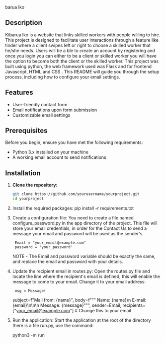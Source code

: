 barua Iko

## Description

Kibarua Iko is a website that links skilled workers with people willing to hire. This project is designed to facilitate user interactions through a feature like tinder where a client swipes left or right to choose a skilled worker that he/she needs. Users will be a ble to create an account by registering and once you login you can either to be a client or skilled worker you will have the option to become both the client or the skilled worker. This project was built using python, the web framework used was Flask and for frontend Javascript, HTML and CSS . This README will guide you through the setup process, including how to configure your email settings.

## Features

- User-friendly contact form
- Email notifications upon form submission
- Customizable email settings

## Prerequisites

Before you begin, ensure you have met the following requirements:

- Python 3.x installed on your machine
- A working email account to send notifications

## Installation

1. **Clone the repository:**

   ```bash
   git clone https://github.com/yourusername/yourproject.git
   cd yourproject

2. Install the required packages:
	pip install -r requirements.txt

3. Create a configuration file:
	You need to create a file named configure_password.py in the app directory of the project. This file will store your email credentials, in order for the Contact Us to send a message your email and password will be used as the sender's.

		Email = "your_email@example.com"
		password = 'your_password'

	NOTE - The Email and password variable should be exactly the same, and replace the email and password with your details.

4. Update the recipient email in routes.py:
	Open the routes.py file and locate the line where the recipient's email is defined, this will enable the message to come to your email. Change it to your email address:

		msg = Message(
    subject=f"Mail from: {name}",
    body=f"""
    Name: {name}\n
    E-mail: {email}\n\n\n
    Message: {message}""",
    sender=Email,
    recipients=["your_email@example.com"]  # Change this to your email

5. Run the application:
	Start the application at the root of the directory there is a file run.py, use the command:

	python3 -m run


